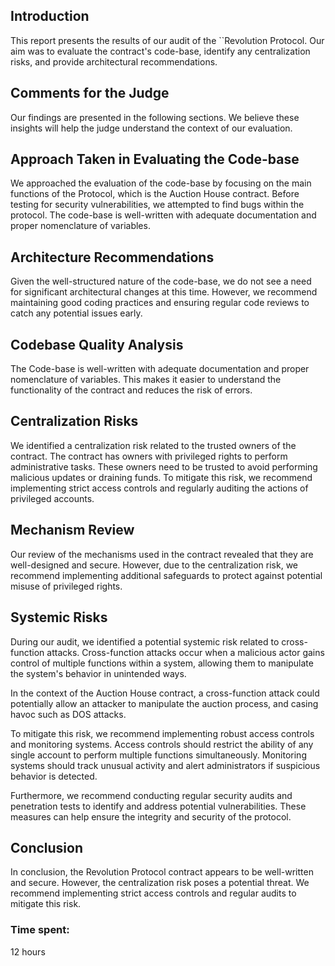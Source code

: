 ## Introduction

This report presents the results of our audit of the ``Revolution Protocol. Our aim was to evaluate the contract's code-base, identify any centralization risks, and provide architectural recommendations.

## Comments for the Judge

Our findings are presented in the following sections. We believe these insights will help the judge understand the context of our evaluation.

## Approach Taken in Evaluating the Code-base

We approached the evaluation of the code-base by focusing on the main functions of the Protocol, which is the Auction House contract. Before testing for security vulnerabilities, we attempted to find bugs within the protocol. The code-base is well-written with adequate documentation and proper nomenclature of variables.

## Architecture Recommendations

Given the well-structured nature of the code-base, we do not see a need for significant architectural changes at this time. However, we recommend maintaining good coding practices and ensuring regular code reviews to catch any potential issues early.

## Codebase Quality Analysis

The Code-base is well-written with adequate documentation and proper nomenclature of variables. This makes it easier to understand the functionality of the contract and reduces the risk of errors.

## Centralization Risks

We identified a centralization risk related to the trusted owners of the contract. The contract has owners with privileged rights to perform administrative tasks. These owners need to be trusted to avoid performing malicious updates or draining funds. To mitigate this risk, we recommend implementing strict access controls and regularly auditing the actions of privileged accounts.

## Mechanism Review

Our review of the mechanisms used in the contract revealed that they are well-designed and secure. However, due to the centralization risk, we recommend implementing additional safeguards to protect against potential misuse of privileged rights.

## Systemic Risks

During our audit, we identified a potential systemic risk related to cross-function attacks. Cross-function attacks occur when a malicious actor gains control of multiple functions within a system, allowing them to manipulate the system's behavior in unintended ways.

In the context of the Auction House contract, a cross-function attack could potentially allow an attacker to manipulate the auction process, and casing havoc such as DOS attacks.

To mitigate this risk, we recommend implementing robust access controls and monitoring systems. Access controls should restrict the ability of any single account to perform multiple functions simultaneously. Monitoring systems should track unusual activity and alert administrators if suspicious behavior is detected.

Furthermore, we recommend conducting regular security audits and penetration tests to identify and address potential vulnerabilities. These measures can help ensure the integrity and security of the protocol.

## Conclusion

In conclusion, the Revolution Protocol contract appears to be well-written and secure. However, the centralization risk poses a potential threat. We recommend implementing strict access controls and regular audits to mitigate this risk.

### Time spent:
12 hours